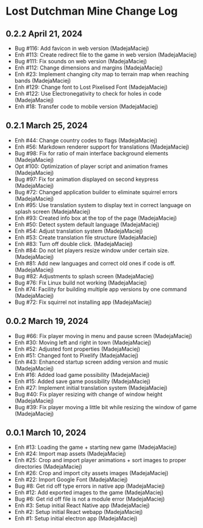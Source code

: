 Lost Dutchman Mine Change Log
=============================

0.2.2 April 21, 2024
-------------------

- Bug #116: Add favicon in web version (MadejaMaciej)
- Enh #113: Create redirect file to the game in web version (MadejaMaciej)
- Bug #111: Fix sounds on web version (MadejaMaciej)
- Enh #112: Change dimensions and margins (MadejaMaciej)
- Enh #23: Implement changing city map to terrain map when reaching bands (MadejaMaciej)
- Enh #129: Change font to Lost Pixelised Font (MadejaMaciej)
- Enh #122: Use Electronegativity to check for holes in code (MadejaMaciej)
- Enh #18: Transfer code to mobile version (MadejaMaciej)

0.2.1 March 25, 2024
-------------------

- Enh #44: Change country codes to flags (MadejaMaciej)
- Enh #56: Markdown renderer support for translations (MadejaMaciej)
- Bug #98: Fix for ratio of main interface background elements (MadejaMaciej)
- Opt #100: Optimization of player script and animation frames (MadejaMaciej)
- Bug #97: Fix for animation displayed on second keypress (MadejaMaciej)
- Bug #72: Changed application builder to eliminate squirrel errors (MadejaMaciej)
- Enh #95: Use translation system to display text in correct language on splash screen (MadejaMaciej)
- Enh #93: Created info box at the top of the page (MadejaMaciej)
- Enh #50: Detect system default language (MadejaMaciej)
- Enh #54: Adjust translation system (MadejaMaciej)
- Enh #53: Create translation file structure (MadejaMaciej)
- Enh #83: Turn off double click. (MadejaMaciej)
- Enh #84: Do not let players resize window under certain size. (MadejaMaciej)
- Enh #81: Add new languages and correct old ones if code is off. (MadejaMaciej)
- Bug #82: Adjustments to splash screen (MadejaMaciej)
- Bug #76: Fix Linux build not working (MadejaMaciej)
- Enh #74: Facility for building multiple app versions by one command (MadejaMaciej)
- Bug #72: Fix squirrel not installing app (MadejaMaciej)

0.0.2 March 19, 2024
-------------------

- Bug #66: Fix player moving in menu and pause screen (MadejaMaciej)
- Enh #30: Moving left and right in town (MadejaMaciej)
- Enh #52: Adjusted font properties (MadejaMaciej)
- Enh #51: Changed font to Pixelify (MadejaMaciej)
- Enh #43: Enhanced startup screen adding version and music (MadejaMaciej)
- Enh #16: Added load game possibility (MadejaMaciej)
- Enh #15: Added save game possibility (MadejaMaciej)
- Enh #27: Implement initial translation system (MadejaMaciej)
- Bug #40: Fix player resizing with change of window height (MadejaMaciej)
- Bug #39: Fix player moving a little bit while resizing the window of game (MadejaMaciej)

0.0.1 March 10, 2024
-------------------

- Enh #13: Loading the game + starting new game (MadejaMaciej)
- Enh #24: Import map assets (MadejaMaciej)
- Enh #25: Crop and import player animations + sort images to proper directories (MadejaMaciej)
- Enh #26: Crop and import city assets images (MadejaMaciej)
- Enh #22: Import Google Font (MadejaMaciej)
- Bug #8: Get rid off type errors in native app (MadejaMaciej)
- Enh #12: Add exported images to the game (MadejaMaciej)
- Bug #6: Get rid off file is not a module error (MadejaMaciej)
- Enh #3: Setup initial React Native app (MadejaMaciej)
- Enh #2: Setup initial React webapp (MadejaMaciej)
- Enh #1: Setup initial electron app (MadejaMaciej)
